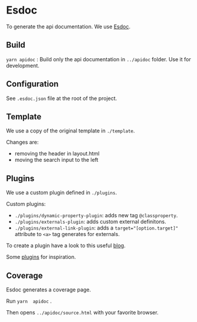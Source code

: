 # Esdoc

To generate the api documentation. We use [Esdoc](https://esdoc.org/).

## Build

`yarn apidoc`  : Build only the api documentation in `../apidoc` folder. Use it for development.

## Configuration

See `.esdoc.json` file at the root of the project.

## Template

We use a copy of the original template in `./template`.

Changes are:

- removing the header in layout.html
- moving the search input to the left

## Plugins

We use a custom plugin defined in `./plugins`.

Custom plugins:

- `./plugins/dynamic-property-plugin`: adds new tag `@classproperty`.
- `./plugins/externals-plugin`: adds custom external definitons.
- `./plugins/external-link-plugin`: adds a `target="[option.target]"` attribute to `<a>` tag generates for externals.

To create a plugin have a look to this useful [blog](https://medium.com/trabe/understanding-esdoc-plugins-d9ee9095d98b).

Some [plugins](https://github.com/esdoc/esdoc-plugins) for inspiration.

## Coverage

Esdoc generates a coverage page.

Run `yarn  apidoc` .

Then opens `../apidoc/source.html` with your favorite browser.

